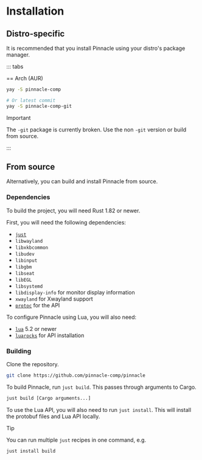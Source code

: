 # Installation

## Distro-specific

It is recommended that you install Pinnacle using your distro's package manager.

::: tabs

== Arch (AUR)
```sh
yay -S pinnacle-comp

# Or latest commit
yay -S pinnacle-comp-git
```

> [!IMPORTANT]
> The `-git` package is currently broken. Use the non `-git` version or build from source.

:::

## From source

Alternatively, you can build and install Pinnacle from source.

### Dependencies

To build the project, you will need Rust 1.82 or newer.

First, you will need the following dependencies:
- [`just`](https://github.com/casey/just)
- `libwayland`
- `libxkbcommon`
- `libudev`
- `libinput`
- `libgbm`
- `libseat`
- `libEGL`
- `libsystemd`
- `libdisplay-info` for monitor display information
- `xwayland` for Xwayland support
- [`protoc`](https://grpc.io/docs/protoc-installation/) for the API

To configure Pinnacle using Lua, you will also need:
- [`lua`](https://www.lua.org/) 5.2 or newer
- [`luarocks`](https://luarocks.org/) for API installation

### Building

Clone the repository.
```sh
git clone https://github.com/pinnacle-comp/pinnacle
```

To build Pinnacle, run `just build`. This passes through arguments to Cargo.
```sh
just build [Cargo arguments...]
```

To use the Lua API, you will also need to run `just install`. This will install the protobuf files
and Lua API locally.

> [!TIP]
> You can run multiple `just` recipes in one command, e.g.
> ```sh
> just install build
> ```
